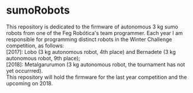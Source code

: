 # sumoRobots
This repository is dedicated to the firmware of autonomous 3 kg sumo robots from one of the Feg Robótica's team programmer.
Each year I am responsible for programming distinct robots in the Winter Challenge competition, as follows:  
[2017]: Lobo (3 kg autonomous robot, 4th place) and Bernadete (3 kg autonomous robot, 9th place);  
[2018]: Metalgarurumon (3 kg autonomous robot, the tournament has not yet occurrred).  
This repository will hold the firmware for the last year competition and the upcoming on 2018.
